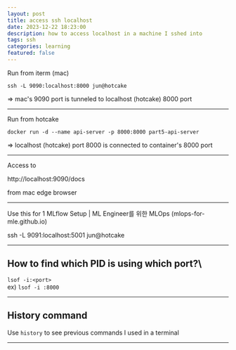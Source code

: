 ```yaml
---
layout: post
title: access ssh localhost
date: 2023-12-22 18:23:00
description: how to access localhost in a machine I sshed into
tags: ssh
categories: learning
featured: false
---
```


Run from iterm (mac)

`ssh -L 9090:localhost:8000 jun@hotcake`

=> mac's 9090 port is tunneled to localhost (hotcake) 8000 port

---

Run from hotcake

`docker run -d --name api-server -p 8000:8000 part5-api-server`

=> localhost (hotcake) port 8000 is connected to container's 8000 port

---


Access to

http://localhost:9090/docs

from mac edge browser

---

Use this for 1 MLflow Setup | ML Engineer를 위한 MLOps (mlops-for-mle.github.io)

ssh -L 9091:localhost:5001 jun@hotcake

--- 

## How to find which PID is using which port?\
`lsof -i:<port>`\
ex) `lsof -i :8000`

---

## History command
Use `history` to see previous commands I used in a terminal

---


